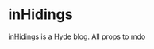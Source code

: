inHidings
=========

[inHidings](http://inhidings.net) is a [Hyde](http://andhyde.com) blog. All props to [mdo](https://github.com/mdo)



